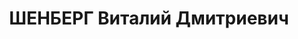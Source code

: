 ---
title: ШЕНБЕРГ Виталий Дмитриевич
description: '1906 г.р., русский, член ВКП(б) с 1928, старший лейтенант, пом. ком.
  143 стройбата КВО.

  Арестован 18.08.1937.

  ВКВС - 25.11.1937, ВМН. Расстрелян 25.11.1937, Одесса'
---